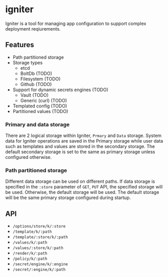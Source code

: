 # igniter

Igniter is a tool for managing app configuration to support complex deployment reqiurements.

## Features

- Path partitioned storage
- Storage types
    - etcd
    - BoltDb (TODO)
    - Filesystem (TODO)
    - Github (TODO)
- Support for dynamic secrets engines (TODO)
    - Vault (TODO)
    - Generic (curl) (TODO)
- Templated config (TODO)
- Partitioned values (TODO)

### Primary and data storage
There are 2 logical storage within Igniter, `Prmary` and `Data` storage. System data for Igniter operations are saved in the Primary storage while user data such as templates and values are stored in the secondary storage. The default secondary storage is set to the same as primary storage unless configured otherwise.

### Path partitioned storage
Different data storage can be used on different paths. If data storage is specified in the `:store` parameter of `GET`, `PUT` API, the specified storage will be used. Otherwise, the default storage will be used. The default storage will be the same primary storage configured during startup.

## API
- `/options/store/k/:store`
- `/template/k/:path`
- `/template/:store/k/:path`
- `/values/k/:path`
- `/values/:store/k/:path`
- `/render/k/:path`
- `/policy/k/:path`
- `/secret/engine/k/:engine`
- `/secret/:engine/k/:path`